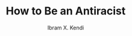 ---
title: "How to Be an Antiracist"
author: "Ibram X. Kendi"
isbn: "0525509283"
isbn13: "9780525509288"
rating: "5"
publisher: "One World"
pages: "305"
publishYear: "2019"
read: "2020"
goodreads_id: "40265832"
language: "en"
---